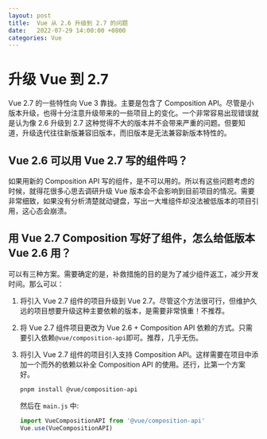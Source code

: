 ```yaml
---
layout: post
title:  Vue 从 2.6 升级到 2.7 的问题
date:   2022-07-29 14:00:00 +0800
categories: Vue
---
```


# 升级 Vue 到 2.7

Vue 2.7 的一些特性向 Vue 3 靠拢。主要是包含了 Composition API。尽管是小版本升级，也得十分注意升级带来的一些项目上的变化。一个非常容易出现错误就是认为像 2.6 升级到 2.7 这种觉得不大的版本并不会带来严重的问题。但要知道，升级迭代往往新版兼容旧版本，而旧版本是无法兼容新版本特性的。

## Vue 2.6 可以用 Vue 2.7 写的组件吗？

如果用新的 Composition API 写的组件，是不可以用的。所以有这些问题考虑的时候，就得花很多心思去调研升级 Vue 版本会不会影响到目前项目的情况。需要非常细致，如果没有分析清楚就动键盘，写出一大堆组件却没法被低版本的项目引用，这心态会崩溃。

## 用 Vue 2.7 Composition 写好了组件，怎么给低版本 Vue 2.6 用？

可以有三种方案。需要确定的是，补救措施的目的是为了减少组件返工，减少开发时间。那么可以：

1. 将引入 Vue 2.7 组件的项目升级到 Vue 2.7。尽管这个方法很可行，但维护久远的项目想要升级这种主要依赖的版本，是需要非常慎重！不推荐。
2. 将 Vue 2.7 组件项目更改为 Vue 2.6 + Composition API 依赖的方式。只需要引入依赖`@vue/composition-api`即可。推荐，几乎无伤。
3. 将引入 Vue 2.7 组件的项目引入支持 Composition API。这样需要在项目中添加一个而外的依赖以补全 Composition API 的使用。还行，比第一个方案好。 
 
   ```bash
   pnpm install @vue/composition-api
   ```
   
   然后在 `main.js` 中:

   ```js
   import VueCompositionAPI from '@vue/composition-api'
   Vue.use(VueCompositionAPI)
   ```
